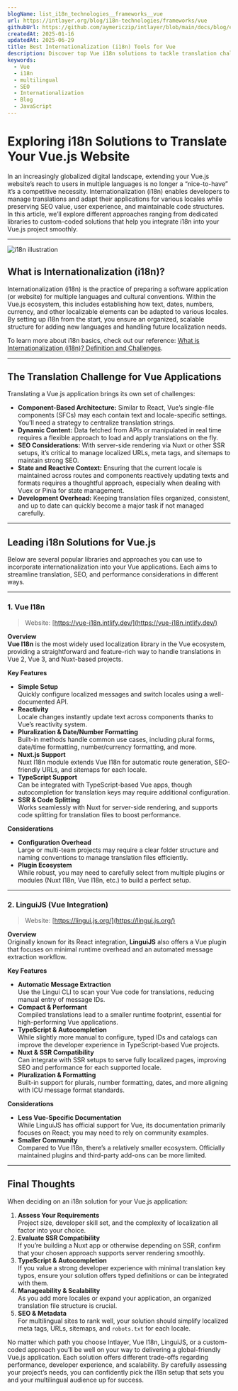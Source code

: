 ```yaml
---
blogName: list_i18n_technologies__frameworks__vue
url: https://intlayer.org/blog/i18n-technologies/frameworks/vue
githubUrl: https://github.com/aymericzip/intlayer/blob/main/docs/blog/en/list_i18n_technologies/frameworks/vue.md
createdAt: 2025-01-16
updatedAt: 2025-06-29
title: Best Internationalization (i18n) Tools for Vue
description: Discover top Vue i18n solutions to tackle translation challenges, boost SEO, and deliver a seamless global web experience.
keywords:
  - Vue
  - i18n
  - multilingual
  - SEO
  - Internationalization
  - Blog
  - JavaScript
---
```


# Exploring i18n Solutions to Translate Your Vue.js Website

In an increasingly globalized digital landscape, extending your Vue.js website’s reach to users in multiple languages is no longer a “nice-to-have” it’s a competitive necessity. Internationalization (i18n) enables developers to manage translations and adapt their applications for various locales while preserving SEO value, user experience, and maintainable code structures. In this article, we’ll explore different approaches ranging from dedicated libraries to custom-coded solutions that help you integrate i18n into your Vue.js project smoothly.

---

![i18n illustration](https://github.com/aymericzip/intlayer/blob/main/docs/blog/assets/i18n.webp)

## What is Internationalization (i18n)?

Internationalization (i18n) is the practice of preparing a software application (or website) for multiple languages and cultural conventions. Within the Vue.js ecosystem, this includes establishing how text, dates, numbers, currency, and other localizable elements can be adapted to various locales. By setting up i18n from the start, you ensure an organized, scalable structure for adding new languages and handling future localization needs.

To learn more about i18n basics, check out our reference: [What is Internationalization (i18n)? Definition and Challenges](https://github.com/aymericzip/intlayer/blob/main/docs/blog/en/what_is_internationalization.md).

---

## The Translation Challenge for Vue Applications

Translating a Vue.js application brings its own set of challenges:

- **Component-Based Architecture:** Similar to React, Vue’s single-file components (SFCs) may each contain text and locale-specific settings. You’ll need a strategy to centralize translation strings.
- **Dynamic Content:** Data fetched from APIs or manipulated in real time requires a flexible approach to load and apply translations on the fly.
- **SEO Considerations:** With server-side rendering via Nuxt or other SSR setups, it’s critical to manage localized URLs, meta tags, and sitemaps to maintain strong SEO.
- **State and Reactive Context:** Ensuring that the current locale is maintained across routes and components reactively updating texts and formats requires a thoughtful approach, especially when dealing with Vuex or Pinia for state management.
- **Development Overhead:** Keeping translation files organized, consistent, and up to date can quickly become a major task if not managed carefully.

---

## Leading i18n Solutions for Vue.js

Below are several popular libraries and approaches you can use to incorporate internationalization into your Vue applications. Each aims to streamline translation, SEO, and performance considerations in different ways.

---

### 1. Vue I18n

> Website: [https://vue-i18n.intlify.dev/](https://vue-i18n.intlify.dev/)

**Overview**  
**Vue I18n** is the most widely used localization library in the Vue ecosystem, providing a straightforward and feature-rich way to handle translations in Vue 2, Vue 3, and Nuxt-based projects.

**Key Features**

- **Simple Setup**  
  Quickly configure localized messages and switch locales using a well-documented API.
- **Reactivity**  
  Locale changes instantly update text across components thanks to Vue’s reactivity system.
- **Pluralization & Date/Number Formatting**  
  Built-in methods handle common use cases, including plural forms, date/time formatting, number/currency formatting, and more.
- **Nuxt.js Support**  
  Nuxt I18n module extends Vue I18n for automatic route generation, SEO-friendly URLs, and sitemaps for each locale.
- **TypeScript Support**  
  Can be integrated with TypeScript-based Vue apps, though autocompletion for translation keys may require additional configuration.
- **SSR & Code Splitting**  
  Works seamlessly with Nuxt for server-side rendering, and supports code splitting for translation files to boost performance.

**Considerations**

- **Configuration Overhead**  
  Large or multi-team projects may require a clear folder structure and naming conventions to manage translation files efficiently.
- **Plugin Ecosystem**  
  While robust, you may need to carefully select from multiple plugins or modules (Nuxt I18n, Vue I18n, etc.) to build a perfect setup.

---

### 2. LinguiJS (Vue Integration)

> Website: [https://lingui.js.org/](https://lingui.js.org/)

**Overview**  
Originally known for its React integration, **LinguiJS** also offers a Vue plugin that focuses on minimal runtime overhead and an automated message extraction workflow.

**Key Features**

- **Automatic Message Extraction**  
  Use the Lingui CLI to scan your Vue code for translations, reducing manual entry of message IDs.
- **Compact & Performant**  
  Compiled translations lead to a smaller runtime footprint, essential for high-performing Vue applications.
- **TypeScript & Autocompletion**  
  While slightly more manual to configure, typed IDs and catalogs can improve the developer experience in TypeScript-based Vue projects.
- **Nuxt & SSR Compatibility**  
  Can integrate with SSR setups to serve fully localized pages, improving SEO and performance for each supported locale.
- **Pluralization & Formatting**  
  Built-in support for plurals, number formatting, dates, and more aligning with ICU message format standards.

**Considerations**

- **Less Vue-Specific Documentation**  
  While LinguiJS has official support for Vue, its documentation primarily focuses on React; you may need to rely on community examples.
- **Smaller Community**  
  Compared to Vue I18n, there’s a relatively smaller ecosystem. Officially maintained plugins and third-party add-ons can be more limited.

---

## Final Thoughts

When deciding on an i18n solution for your Vue.js application:

1. **Assess Your Requirements**  
   Project size, developer skill set, and the complexity of localization all factor into your choice.
2. **Evaluate SSR Compatibility**  
   If you’re building a Nuxt app or otherwise depending on SSR, confirm that your chosen approach supports server rendering smoothly.
3. **TypeScript & Autocompletion**  
   If you value a strong developer experience with minimal translation key typos, ensure your solution offers typed definitions or can be integrated with them.
4. **Manageability & Scalability**  
   As you add more locales or expand your application, an organized translation file structure is crucial.
5. **SEO & Metadata**  
   For multilingual sites to rank well, your solution should simplify localized meta tags, URLs, sitemaps, and `robots.txt` for each locale.

No matter which path you choose Intlayer, Vue I18n, LinguiJS, or a custom-coded approach you’ll be well on your way to delivering a global-friendly Vue.js application. Each solution offers different trade-offs regarding performance, developer experience, and scalability. By carefully assessing your project’s needs, you can confidently pick the i18n setup that sets you and your multilingual audience up for success.
